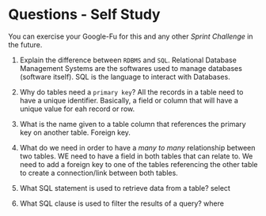 # Questions - Self Study

You can exercise your Google-Fu for this and any other _Sprint Challenge_ in the future.

1.  Explain the difference between `RDBMS` and `SQL`.
    Relational Database Management Systems are the softwares used to manage databases (software itself). SQL is the language to interact with Databases.

1.  Why do tables need a `primary key`?
    All the records in a table need to have a unique identifier. Basically, a field or column that will have a unique value for eah record or row.

1.  What is the name given to a table column that references the primary key
    on another table.
    Foreign key.

1.  What do we need in order to have a _many to many_ relationship between two
    tables.
    WE need to have a field in both tables that can relate to. We need to add a foreign key to one of the tables referencing the other table to create a connection/link between both tables.

1.  What SQL statement is used to retrieve data from a table?
select

1.  What SQL clause is used to filter the results of a query?
where

